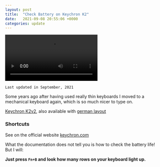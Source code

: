 ```yaml
---
layout: post
title:  "Check Battery on Keychron K2"
date:   2021-09-08 20:55:06 +0000
categories: update
---
```


![keychron](/assets/keychron_k2.mp4)

`Last updated in September, 2021`

Some years ago after having used really thin keyboards I moved to a mechanical keyboard again, which is so much nicer to type on.

[Keychron K2v2](https://www.keychron.com/products/keychron-k2-wireless-mechanical-keyboard), also available with [german layout](https://www.keychron.com/products/keychron-k2-wireless-mechanical-keyboard-german-iso-de-layout)

### Shortcuts
See on the official website [keychron.com](https://www.keychron.com/blogs/news/keychron-keyboards-shortcuts-introduction)

What the documentation does not tell you is how to check the battery life! But I will:

**Just press `Fn+B` and look how many rows on your keyboard light up.**
